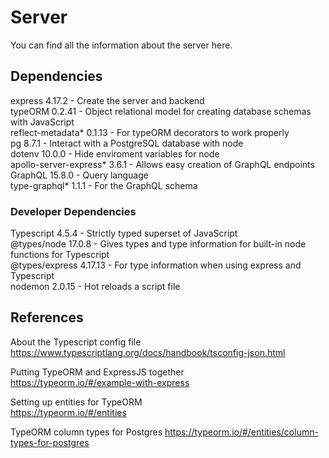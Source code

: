 # Server
You can find all the information about the server here.

## Dependencies
express 4.17.2 - Create the server and backend  
typeORM 0.2.41 - Object relational model for creating database schemas with JavaScript  
reflect-metadata* 0.1.13 - For typeORM decorators to work properly  
pg 8.7.1 - Interact with a PostgreSQL database with node  
dotenv 10.0.0 - Hide enviroment variables for node  
apollo-server-express* 3.6.1 - Allows easy creation of GraphQL endpoints  
GraphQL 15.8.0 - Query language  
type-graphql* 1.1.1 - For the GraphQL schema  


### Developer Dependencies
Typescript 4.5.4 - Strictly typed superset of JavaScript  
@types/node 17.0.8 - Gives types and type information for built-in node functions for Typescript  
@types/express 4.17.13 - For type information when using express and Typescript  
nodemon 2.0.15 - Hot reloads a script file



## References
About the Typescript config file  
https://www.typescriptlang.org/docs/handbook/tsconfig-json.html

Putting TypeORM and ExpressJS together  
https://typeorm.io/#/example-with-express

Setting up entities for TypeORM  
https://typeorm.io/#/entities

TypeORM column types for Postgres
https://typeorm.io/#/entities/column-types-for-postgres